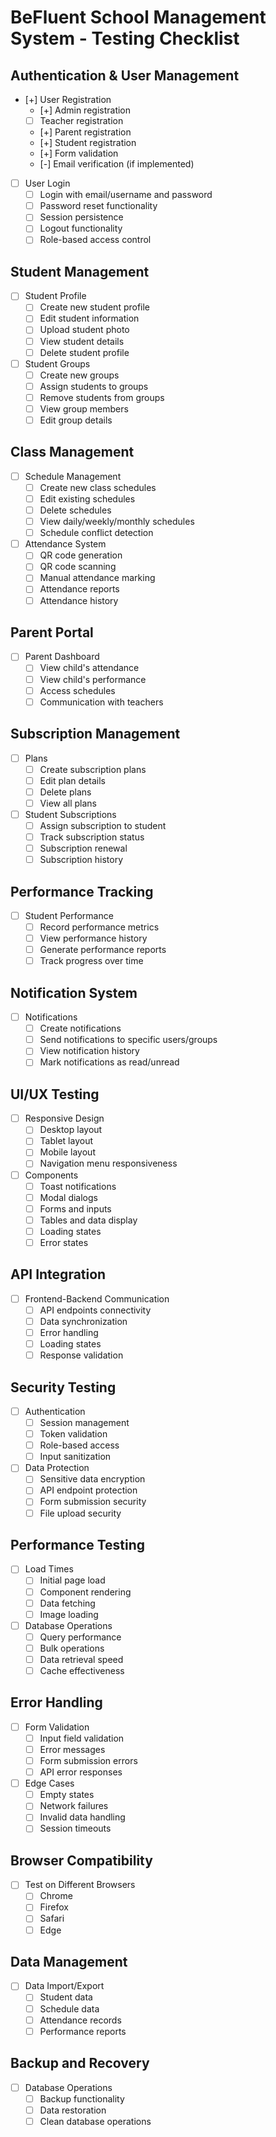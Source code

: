 # BeFluent School Management System - Testing Checklist

## Authentication & User Management
- [+] User Registration
  - [+] Admin registration
  - [ ] Teacher registration
  - [+] Parent registration
  - [+] Student registration
  - [+] Form validation
  - [-] Email verification (if implemented)

- [ ] User Login
  - [ ] Login with email/username and password
  - [ ] Password reset functionality
  - [ ] Session persistence
  - [ ] Logout functionality
  - [ ] Role-based access control

## Student Management
- [ ] Student Profile
  - [ ] Create new student profile
  - [ ] Edit student information
  - [ ] Upload student photo
  - [ ] View student details
  - [ ] Delete student profile

- [ ] Student Groups
  - [ ] Create new groups
  - [ ] Assign students to groups
  - [ ] Remove students from groups
  - [ ] View group members
  - [ ] Edit group details

## Class Management
- [ ] Schedule Management
  - [ ] Create new class schedules
  - [ ] Edit existing schedules
  - [ ] Delete schedules
  - [ ] View daily/weekly/monthly schedules
  - [ ] Schedule conflict detection

- [ ] Attendance System
  - [ ] QR code generation
  - [ ] QR code scanning
  - [ ] Manual attendance marking
  - [ ] Attendance reports
  - [ ] Attendance history

## Parent Portal
- [ ] Parent Dashboard
  - [ ] View child's attendance
  - [ ] View child's performance
  - [ ] Access schedules
  - [ ] Communication with teachers

## Subscription Management
- [ ] Plans
  - [ ] Create subscription plans
  - [ ] Edit plan details
  - [ ] Delete plans
  - [ ] View all plans

- [ ] Student Subscriptions
  - [ ] Assign subscription to student
  - [ ] Track subscription status
  - [ ] Subscription renewal
  - [ ] Subscription history

## Performance Tracking
- [ ] Student Performance
  - [ ] Record performance metrics
  - [ ] View performance history
  - [ ] Generate performance reports
  - [ ] Track progress over time

## Notification System
- [ ] Notifications
  - [ ] Create notifications
  - [ ] Send notifications to specific users/groups
  - [ ] View notification history
  - [ ] Mark notifications as read/unread

## UI/UX Testing
- [ ] Responsive Design
  - [ ] Desktop layout
  - [ ] Tablet layout
  - [ ] Mobile layout
  - [ ] Navigation menu responsiveness

- [ ] Components
  - [ ] Toast notifications
  - [ ] Modal dialogs
  - [ ] Forms and inputs
  - [ ] Tables and data display
  - [ ] Loading states
  - [ ] Error states

## API Integration
- [ ] Frontend-Backend Communication
  - [ ] API endpoints connectivity
  - [ ] Data synchronization
  - [ ] Error handling
  - [ ] Loading states
  - [ ] Response validation

## Security Testing
- [ ] Authentication
  - [ ] Session management
  - [ ] Token validation
  - [ ] Role-based access
  - [ ] Input sanitization

- [ ] Data Protection
  - [ ] Sensitive data encryption
  - [ ] API endpoint protection
  - [ ] Form submission security
  - [ ] File upload security

## Performance Testing
- [ ] Load Times
  - [ ] Initial page load
  - [ ] Component rendering
  - [ ] Data fetching
  - [ ] Image loading

- [ ] Database Operations
  - [ ] Query performance
  - [ ] Bulk operations
  - [ ] Data retrieval speed
  - [ ] Cache effectiveness

## Error Handling
- [ ] Form Validation
  - [ ] Input field validation
  - [ ] Error messages
  - [ ] Form submission errors
  - [ ] API error responses

- [ ] Edge Cases
  - [ ] Empty states
  - [ ] Network failures
  - [ ] Invalid data handling
  - [ ] Session timeouts

## Browser Compatibility
- [ ] Test on Different Browsers
  - [ ] Chrome
  - [ ] Firefox
  - [ ] Safari
  - [ ] Edge

## Data Management
- [ ] Data Import/Export
  - [ ] Student data
  - [ ] Schedule data
  - [ ] Attendance records
  - [ ] Performance reports

## Backup and Recovery
- [ ] Database Operations
  - [ ] Backup functionality
  - [ ] Data restoration
  - [ ] Clean database operations 